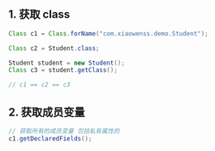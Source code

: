 ##

## 1. 获取 class

```java
Class c1 = Class.forName("com.xiaowenss.demo.Student");

Class c2 = Student.class;

Student student = new Student();
Class c3 = student.getClass();

// c1 == c2 == c3
```

## 2. 获取成员变量

```java
// 获取所有的成员变量 包括私有属性的
c1.getDeclaredFields();
```
